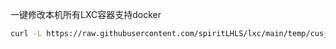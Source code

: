 一键修改本机所有LXC容器支持docker

```bash
curl -L https://raw.githubusercontent.com/spiritLHLS/lxc/main/temp/cus_all_sup_docker.sh -o cus_all_sup_docker.sh && chmod +x cus_all_sup_docker.sh && bash cus_all_sup_docker.sh
```
